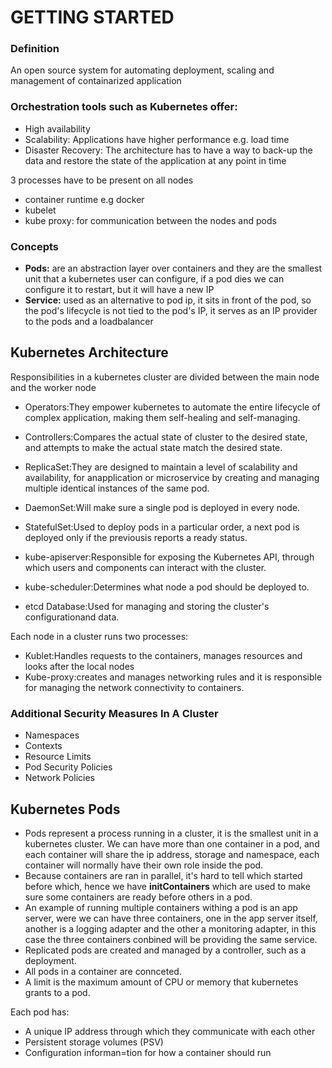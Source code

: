 # GETTING STARTED

### Definition
An open source system for automating deployment, scaling and management of containarized application

### Orchestration tools such as Kubernetes offer:
- High availability
- Scalability: Applications have higher performance e.g. load time
- Disaster Recovery: The architecture has to have a way to back-up the data and restore the state of the application at any point in time

3 processes have to be present on all nodes
- container runtime e.g docker
- kubelet
- kube proxy: for communication between the nodes and pods

### Concepts
- **Pods:** are an abstraction layer over containers and they are the smallest
  unit that a kubernetes user can configure, if a pod dies we can configure
  it to restart, but it will have a new IP
- **Service:** used as an alternative to pod ip, it sits in front of the pod,
  so the pod's lifecycle is not tied to the pod's IP, it serves as an IP
  provider to the pods and a loadbalancer


## Kubernetes Architecture
Responsibilities in a kubernetes cluster are divided between the main node and the worker node
- Operators:They empower kubernetes to automate the entire lifecycle of complex application, making them self-healing and self-managing.
- Controllers:Compares the actual state of cluster to the desired state, and attempts to make the actual state match the desired state.
- ReplicaSet:They are designed to maintain a level of scalability and availability, for anapplication or microservice by creating and 
  managing multiple identical instances of the same pod.
- DaemonSet:Will make sure a single pod is deployed in every node.
- StatefulSet:Used to deploy pods in a particular order, a next pod is deployed only if the previousis reports a ready status.


- kube-apiserver:Responsible for exposing the Kubernetes API, through which users and components can interact with the cluster.
- kube-scheduler:Determines what node a pod should be deployed to.
- etcd Database:Used for managing and storing the cluster's configurationand data.

Each node in a cluster runs two processes:
- Kublet:Handles requests to the containers, manages resources and looks after the local nodes
- Kube-proxy:creates and manages networking rules and it is responsible for managing the network connectivity to containers.

### Additional Security Measures In A Cluster
- Namespaces
- Contexts
- Resource Limits
- Pod Security Policies
- Network Policies

## Kubernetes Pods
- Pods represent a process running in a cluster, it is the smallest unit in a kubernetes cluster. We can have more than one 
  container in a pod, and each container will share the ip address, storage and namespace, each container will normally have
  their own role inside the pod.
- Because containers are ran in parallel, it's hard to tell which started before which, hence we have **initContainers**
  which are used to make sure some containers are ready before others in a pod.
- An example of running multiple containers withing a pod is an app server, were we can have three containers, one in the 
  app server itself, another is a logging adapter and the other a monitoring adapter, in this case the three containers 
  conbined will be providing the same service.
- Replicated pods are created and managed by a controller, such as a deployment.
- All pods in a container are connceted.
- A limit is the maximum amount of CPU or memory that kubernetes grants to a pod.

Each pod has:
- A unique IP address through which they communicate with each other
- Persistent storage volumes (PSV)
- Configuration informan=tion for how a container should run

